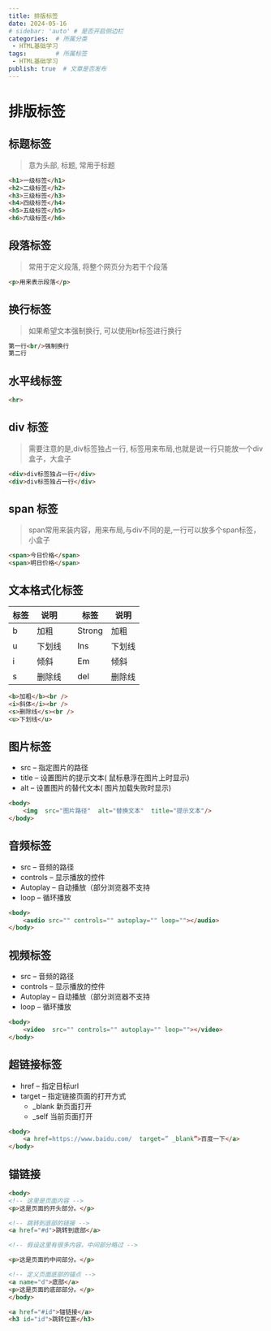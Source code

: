 ```yaml
---
title: 排版标签
date: 2024-05-16
# sidebar: 'auto' # 是否开启侧边栏
categories:  # 所属分类
 - HTML基础学习
tags:        # 所属标签
 - HTML基础学习
publish: true  # 文章是否发布
---
```


# 排版标签

## 标题标签

> 意为头部, 标题, 常用于标题

```html
<h1>一级标签</h1>
<h2>二级标签</h2>
<h3>三级标签</h3>
<h4>四级标签</h4>
<h5>五级标签</h5>
<h6>六级标签</h6>
```

## 段落标签

> 常用于定义段落, 将整个网页分为若干个段落

```html
<p>用来表示段落</p>
```

## 换行标签

> 如果希望文本强制换行, 可以使用br标签进行换行

```html
第一行<br/>强制换行
第二行
```

## 水平线标签

```html
<hr>
```

## div 标签

> 需要注意的是,div标签独占一行, 标签用来布局,也就是说一行只能放一个div盒子，大盒子

```html
<div>div标签独占一行</div>
<div>div标签独占一行</div>
```

## span 标签

> span常用来装内容，用来布局,与div不同的是,一行可以放多个span标签，小盒子

```html
<span>今日价格</span>
<span>明日价格</span>
```

## 文本格式化标签

| 标签 | 说明   |      | 标签   | 说明   |
| ---- | ------ | ---- | ------ | ------ |
| b    | 加粗   |      | Strong | 加粗   |
| u    | 下划线 |      | Ins    | 下划线 |
| i    | 倾斜   |      | Em     | 倾斜   |
| s    | 删除线 |      | del    | 删除线 |

```html
<b>加粗</b><br />
<i>斜体</i><br />
<s>删除线</s><br />
<u>下划线</u>
```

## 图片标签

- src – 指定图片的路径
- title – 设置图片的提示文本( 鼠标悬浮在图片上时显示)
- alt – 设置图片的替代文本( 图片加载失败时显示)

```html
<body>
	<img  src="图片路径"  alt="替换文本"  title="提示文本"/>
</body>
```

## 音频标签

- src – 音频的路径
- controls – 显示播放的控件
- Autoplay –  自动播放（部分浏览器不支持
- loop –  循环播放

```html
<body>
	<audio src="" controls="" autoplay="" loop=""></audio>
</body>
```

## 视频标签

- src – 音频的路径
- controls – 显示播放的控件
- Autoplay –  自动播放（部分浏览器不支持
- loop –  循环播放

```html
<body>
	<video  src="" controls="" autoplay="" loop=""></video>
</body>
```

## 超链接标签

- href – 指定目标url
- target – 指定链接页面的打开方式
  - _blank 新页面打开
  - _self 当前页面打开

```html
<body>
	<a href=https://www.baidu.com/  target=” _blank”>百度一下</a>
</body>
```

## 锚链接

```html
<body>
<!-- 这里是页面内容 -->
<p>这是页面的开头部分。</p>

<!-- 跳转到底部的链接 -->
<a href="#d">跳转到底部</a>

<!-- 假设这里有很多内容，中间部分略过 -->

<p>这是页面的中间部分。</p>

<!-- 定义页面底部的锚点 -->
<a name="d">底部</a>
<p>这是页面的底部部分。</p>
</body>
```

```html
<a href="#id">锚链接</a>
<h3 id="id">跳转位置</h3>
```